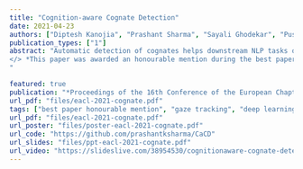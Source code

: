 ```yaml
---
title: "Cognition-aware Cognate Detection"
date: 2021-04-23
authors: ["Diptesh Kanojia", "Prashant Sharma", "Sayali Ghodekar", "Pushpak Bhattacharyya", "Gholamreza Haffari", "Malhar Kulkarni"]
publication_types: ["1"]
abstract: "Automatic detection of cognates helps downstream NLP tasks of Machine Translation, Cross-lingual Information Retrieval, Computational Phylogenetics and Cross-lingual Named Entity Recognition. Previous approaches for the task of cognate detection use orthographic, phonetic and semantic similarity based features sets. In this paper, we propose a novel method for enriching the feature sets, with cognitive features extracted from human readers' gaze behaviour. We collect gaze behaviour data for a small sample of cognates and show that extracted cognitive features help the task of cognate detection. However, gaze data collection and annotation is a costly task. We use the collected gaze behaviour data to predict cognitive features for a larger sample and show that predicted cognitive features, also, significantly improve the task performance. We report improvements of 10% with the collected gaze features, and 12% using the predicted gaze features, over the previously proposed approaches. Furthermore, we release the collected gaze behaviour data along with our code and cross-lingual models.
</> *This paper was awarded an honourable mention during the best papers award in the long papers category at EACL 2021.* </>
"

featured: true
publication: "*Proceedings of the 16th Conference of the European Chapter of the Association for Computational Linguistics: Main Volume*"
url_pdf: "files/eacl-2021-cognate.pdf"
tags: ["best paper honourable mention", "gaze tracking", "deep learning", "cognate detection", "experimental", "cross lingual"]
url_pdf: "files/eacl-2021-cognate.pdf"
url_poster: "files/poster-eacl-2021-cognate.pdf"
url_code: "https://github.com/prashantksharma/CaCD"
url_slides: "files/ppt-eacl-2021-cognate.pdf"
url_video: "https://slideslive.com/38954530/cognitionaware-cognate-detection"
---
```


